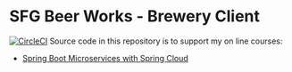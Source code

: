 # SFG Beer Works - Brewery Client
[![CircleCI](https://circleci.com/gh/JLaFlash/mssc-brewery-client.svg?style=svg)](https://circleci.com/gh/JLaFlash/mssc-brewery-client)
Source code in this repository is to support my on line courses:
* [Spring Boot Microservices with Spring Cloud](https://www.udemy.com/spring-boot-microservices-with-spring-cloud-beginner-to-guru/?couponCode=GIT_HUB2)

